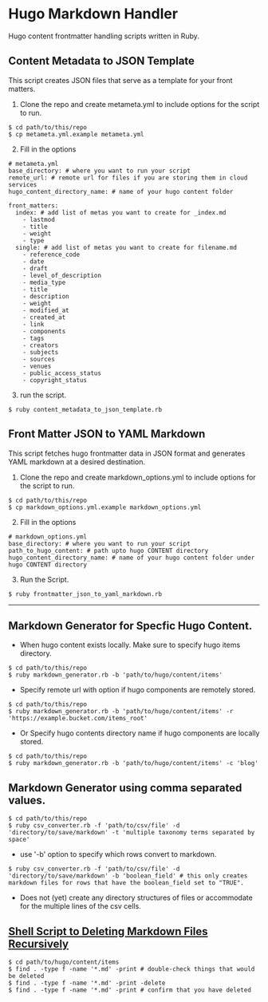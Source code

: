 # Hugo Markdown Handler
Hugo content frontmatter handling scripts written in Ruby.

## Content Metadata to JSON Template
This script creates JSON files that serve as a template for your front matters.

1. Clone the repo and create metameta.yml to include options for the script to run.
```
$ cd path/to/this/repo
$ cp metameta.yml.example metameta.yml
```

2. Fill in the options
```
# metameta.yml
base_directory: # where you want to run your script
remote_url: # remote url for files if you are storing them in cloud services
hugo_content_directory_name: # name of your hugo content folder

front_matters:
  index: # add list of metas you want to create for _index.md
    - lastmod
    - title
    - weight
    - type
  single: # add list of metas you want to create for filename.md
    - reference_code
    - date
    - draft
    - level_of_description
    - media_type
    - title
    - description
    - weight
    - modified_at
    - created_at
    - link
    - components
    - tags
    - creators
    - subjects
    - sources
    - venues
    - public_access_status
    - copyright_status
```

3. run the script.
```
$ ruby content_metadata_to_json_template.rb
```

## Front Matter JSON to YAML Markdown
This script fetches hugo frontmatter data in JSON format and generates YAML markdown at a desired destination.

1. Clone the repo and create markdown_options.yml to include options for the script to run.
```
$ cd path/to/this/repo
$ cp markdown_options.yml.example markdown_options.yml
```
2. Fill in the options
```
# markdown_options.yml
base_directory: # where you want to run your script
path_to_hugo_content: # path upto hugo CONTENT directory
hugo_content_directory_name: # name of your hugo content folder under hugo CONTENT directory

```
3. Run the Script.
```
$ ruby frontmatter_json_to_yaml_markdown.rb
```

_____________

## Markdown Generator for Specfic Hugo Content.
* When hugo content exists locally. Make sure to specify hugo items directory.
```
$ cd path/to/this/repo
$ ruby markdown_generator.rb -b 'path/to/hugo/content/items'
```
* Specify remote url with option if hugo components are remotely stored.
```
$ cd path/to/this/repo
$ ruby markdown_generator.rb -b 'path/to/hugo/content/items' -r 'https://example.bucket.com/items_root'
```
* Or Specify hugo contents directory name if hugo components are locally stored.
```
$ cd path/to/this/repo
$ ruby markdown_generator.rb -b 'path/to/hugo/content/items' -c 'blog'
```

## Markdown Generator using comma separated values.
```
$ cd path/to/this/repo
$ ruby csv_converter.rb -f 'path/to/csv/file' -d 'directory/to/save/markdown' -t 'multiple taxonomy terms separated by space'
```
* use '-b' option to specify which rows convert to markdown.
```
$ ruby csv_converter.rb -f 'path/to/csv/file' -d 'directory/to/save/markdown' -b 'boolean_field' # this only creates markdown files for rows that have the boolean_field set to "TRUE".

```
* Does not (yet) create any directory structures of files or accommodate for the multiple lines of the csv cells.

## [Shell Script to Deleting Markdown Files Recursively](https://www.baeldung.com/linux/recursively-delete-files-with-extension)
```
$ cd path/to/hugo/content/items
$ find . -type f -name '*.md' -print # double-check things that would be deleted
$ find . -type f -name '*.md' -print -delete 
$ find . -type f -name '*.md' -print # confirm that you have deleted
```
